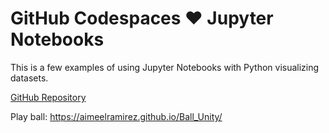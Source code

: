 # GitHub Codespaces ♥️ Jupyter Notebooks

 This is a few examples of using Jupyter Notebooks with Python visualizing datasets.

[GitHub Repository](https://github.com/aimeelramirez/visualizations_notebook)

 



Play ball:
 <https://aimeelramirez.github.io/Ball_Unity/>
  